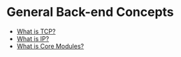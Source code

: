 # General Back-end Concepts

- [What is TCP?](https://github.com/BekCodingAddict/Back-End/blob/master/Concepts/General/About-TCP.md)
- [What is IP?](https://github.com/BekCodingAddict/Back-End/blob/master/Concepts/General/Topics/About-IP.md)
- [What is Core Modules?](https://github.com/BekCodingAddict/Back-End/blob/master/Concepts/General/Core-Modules.md)
